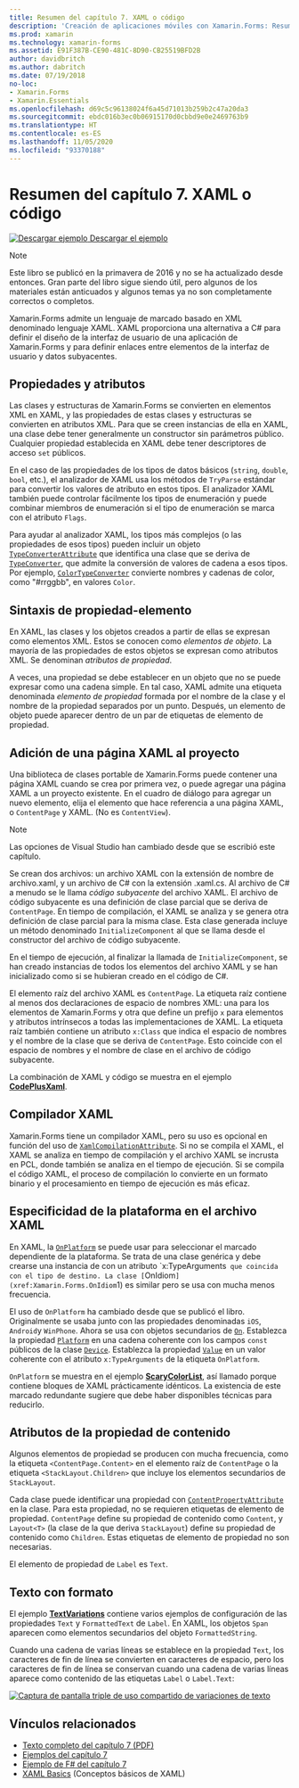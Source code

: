 ```yaml
---
title: Resumen del capítulo 7. XAML o código
description: 'Creación de aplicaciones móviles con Xamarin.Forms: Resumen del capítulo 7. XAML o código'
ms.prod: xamarin
ms.technology: xamarin-forms
ms.assetid: E91F387B-CE90-481C-8D90-CB25519BFD2B
author: davidbritch
ms.author: dabritch
ms.date: 07/19/2018
no-loc:
- Xamarin.Forms
- Xamarin.Essentials
ms.openlocfilehash: d69c5c96138024f6a45d71013b259b2c47a20da3
ms.sourcegitcommit: ebdc016b3ec0b06915170d0cbbd9e0e2469763b9
ms.translationtype: HT
ms.contentlocale: es-ES
ms.lasthandoff: 11/05/2020
ms.locfileid: "93370188"
---
```

# <a name="summary-of-chapter-7-xaml-vs-code"></a>Resumen del capítulo 7. XAML o código

[![Descargar ejemplo](~/media/shared/download.png) Descargar el ejemplo](https://github.com/xamarin/xamarin-forms-book-samples/tree/master/Chapter07)

> [!NOTE]
> Este libro se publicó en la primavera de 2016 y no se ha actualizado desde entonces. Gran parte del libro sigue siendo útil, pero algunos de los materiales están anticuados y algunos temas ya no son completamente correctos o completos.

Xamarin.Forms admite un lenguaje de marcado basado en XML denominado lenguaje XAML. XAML proporciona una alternativa a C# para definir el diseño de la interfaz de usuario de una aplicación de Xamarin.Forms y para definir enlaces entre elementos de la interfaz de usuario y datos subyacentes.

## <a name="properties-and-attributes"></a>Propiedades y atributos

Las clases y estructuras de Xamarin.Forms se convierten en elementos XML en XAML, y las propiedades de estas clases y estructuras se convierten en atributos XML. Para que se creen instancias de ella en XAML, una clase debe tener generalmente un constructor sin parámetros público. Cualquier propiedad establecida en XAML debe tener descriptores de acceso `set` públicos.

En el caso de las propiedades de los tipos de datos básicos (`string`, `double`, `bool`, etc.), el analizador de XAML usa los métodos de `TryParse` estándar para convertir los valores de atributo en estos tipos. El analizador XAML también puede controlar fácilmente los tipos de enumeración y puede combinar miembros de enumeración si el tipo de enumeración se marca con el atributo `Flags`.

Para ayudar al analizador XAML, los tipos más complejos (o las propiedades de esos tipos) pueden incluir un objeto [`TypeConverterAttribute`](xref:Xamarin.Forms.TypeConverterAttribute) que identifica una clase que se deriva de [`TypeConverter`](xref:Xamarin.Forms.TypeConverter), que admite la conversión de valores de cadena a esos tipos. Por ejemplo, [`ColorTypeConverter`](xref:Xamarin.Forms.ColorTypeConverter) convierte nombres y cadenas de color, como "#rrggbb", en valores `Color`.

## <a name="property-element-syntax"></a>Sintaxis de propiedad-elemento

En XAML, las clases y los objetos creados a partir de ellas se expresan como elementos XML. Estos se conocen como *elementos de objeto*. La mayoría de las propiedades de estos objetos se expresan como atributos XML. Se denominan *atributos de propiedad*.

A veces, una propiedad se debe establecer en un objeto que no se puede expresar como una cadena simple. En tal caso, XAML admite una etiqueta denominada *elemento de propiedad* formada por el nombre de la clase y el nombre de la propiedad separados por un punto. Después, un elemento de objeto puede aparecer dentro de un par de etiquetas de elemento de propiedad.

## <a name="adding-a-xaml-page-to-your-project"></a>Adición de una página XAML al proyecto

Una biblioteca de clases portable de Xamarin.Forms puede contener una página XAML cuando se crea por primera vez, o puede agregar una página XAML a un proyecto existente. En el cuadro de diálogo para agregar un nuevo elemento, elija el elemento que hace referencia a una página XAML, o `ContentPage` y XAML. (No es `ContentView`).

> [!NOTE]
> Las opciones de Visual Studio han cambiado desde que se escribió este capítulo.

Se crean dos archivos: un archivo XAML con la extensión de nombre de archivo.xaml, y un archivo de C# con la extensión .xaml.cs. Al archivo de C# a menudo se le llama *código subyacente* del archivo XAML. El archivo de código subyacente es una definición de clase parcial que se deriva de `ContentPage`. En tiempo de compilación, el XAML se analiza y se genera otra definición de clase parcial para la misma clase. Esta clase generada incluye un método denominado `InitializeComponent` al que se llama desde el constructor del archivo de código subyacente.

En el tiempo de ejecución, al finalizar la llamada de `InitializeComponent`, se han creado instancias de todos los elementos del archivo XAML y se han inicializado como si se hubieran creado en el código de C#.

El elemento raíz del archivo XAML es `ContentPage`. La etiqueta raíz contiene al menos dos declaraciones de espacio de nombres XML: una para los elementos de Xamarin.Forms y otra que define un prefijo `x` para elementos y atributos intrínsecos a todas las implementaciones de XAML. La etiqueta raíz también contiene un atributo `x:Class` que indica el espacio de nombres y el nombre de la clase que se deriva de `ContentPage`. Esto coincide con el espacio de nombres y el nombre de clase en el archivo de código subyacente.

La combinación de XAML y código se muestra en el ejemplo [**CodePlusXaml**](https://github.com/xamarin/xamarin-forms-book-samples/tree/master/Chapter07).

## <a name="the-xaml-compiler"></a>Compilador XAML

Xamarin.Forms tiene un compilador XAML, pero su uso es opcional en función del uso de [`XamlCompilationAttribute`](xref:Xamarin.Forms.Xaml.XamlCompilationAttribute). Si no se compila el XAML, el XAML se analiza en tiempo de compilación y el archivo XAML se incrusta en PCL, donde también se analiza en el tiempo de ejecución. Si se compila el código XAML, el proceso de compilación lo convierte en un formato binario y el procesamiento en tiempo de ejecución es más eficaz.

## <a name="platform-specificity-in-the-xaml-file"></a>Especificidad de la plataforma en el archivo XAML

En XAML, la [`OnPlatform`](xref:Xamarin.Forms.OnPlatform`1) se puede usar para seleccionar el marcado dependiente de la plataforma. Se trata de una clase genérica y debe crearse una instancia de con un atributo `x:TypeArguments` que coincida con el tipo de destino. La clase [`OnIdiom`](xref:Xamarin.Forms.OnIdiom`1) es similar pero se usa con mucha menos frecuencia.

El uso de `OnPlatform` ha cambiado desde que se publicó el libro. Originalmente se usaba junto con las propiedades denominadas `iOS`, `Android`y `WinPhone`. Ahora se usa con objetos secundarios de [`On`](xref:Xamarin.Forms.On). Establezca la propiedad [`Platform`](xref:Xamarin.Forms.On.Platform) en una cadena coherente con los campos `const` públicos de la clase [`Device`](xref:Xamarin.Forms.Device). Establezca la propiedad [`Value`](xref:Xamarin.Forms.On.Value) en un valor coherente con el atributo `x:TypeArguments` de la etiqueta `OnPlatform`.

`OnPlatform` se muestra en el ejemplo [**ScaryColorList**](https://github.com/xamarin/xamarin-forms-book-samples/tree/master/Chapter07/ScaryColorList), así llamado porque contiene bloques de XAML prácticamente idénticos. La existencia de este marcado redundante sugiere que debe haber disponibles técnicas para reducirlo.

## <a name="the-content-property-attributes"></a>Atributos de la propiedad de contenido

Algunos elementos de propiedad se producen con mucha frecuencia, como la etiqueta `<ContentPage.Content>` en el elemento raíz de `ContentPage` o la etiqueta `<StackLayout.Children>` que incluye los elementos secundarios de `StackLayout`.

Cada clase puede identificar una propiedad con [`ContentPropertyAttribute`](xref:Xamarin.Forms.ContentPropertyAttribute) en la clase. Para esta propiedad, no se requieren etiquetas de elemento de propiedad. `ContentPage` define su propiedad de contenido como `Content`, y `Layout<T>` (la clase de la que deriva `StackLayout`) define su propiedad de contenido como `Children`. Estas etiquetas de elemento de propiedad no son necesarias.

El elemento de propiedad de `Label` es `Text`.

## <a name="formatted-text"></a>Texto con formato

El ejemplo [**TextVariations**](https://github.com/xamarin/xamarin-forms-book-samples/tree/master/Chapter07/TextVariations) contiene varios ejemplos de configuración de las propiedades `Text` y `FormattedText` de `Label`. En XAML, los objetos `Span` aparecen como elementos secundarios del objeto `FormattedString`.

 Cuando una cadena de varias líneas se establece en la propiedad `Text`, los caracteres de fin de línea se convierten en caracteres de espacio, pero los caracteres de fin de línea se conservan cuando una cadena de varias líneas aparece como contenido de las etiquetas `Label` o `Label.Text`:

 [![Captura de pantalla triple de uso compartido de variaciones de texto](images/ch07fg03-small.png "Variaciones de texto con formato")](images/ch07fg03-large.png#lightbox "Variaciones de texto con formato")

## <a name="related-links"></a>Vínculos relacionados

- [Texto completo del capítulo 7 (PDF)](https://download.xamarin.com/developer/xamarin-forms-book/XamarinFormsBook-Ch07-Apr2016.pdf)
- [Ejemplos del capítulo 7](https://github.com/xamarin/xamarin-forms-book-samples/tree/master/Chapter07)
- [Ejemplo de F# del capítulo 7](https://github.com/xamarin/xamarin-forms-book-samples/tree/master/Chapter07/FS/CodePlusXaml)
- [XAML Basics](~/xamarin-forms/xaml/xaml-basics/index.md) (Conceptos básicos de XAML)
